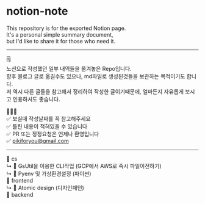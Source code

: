 # notion-note
This repository is for the exported Notion page.  
It's a personal simple summary document,  
but I'd like to share it for those who need it.  

---  
🗒  
노션으로 작성했던 일부 내역들을 옮겨놓은 Repo입니다.  
향후 블로그 글로 옮길수도 있으나, md파일로 생성된것들을 보관하는 목적이기도 합니다.  
저 역시 다른 글들을 참고해서 정리하여 작성한 글이기때문에, 얼마든지 자유롭게 보시고 인용하셔도 좋습니다.

👩🏻‍💻  
✅ 보실때 작성날짜를 꼭 참고해주세요  
✅ 틀린 내용이 적혀있을 수 있습니다  
✅ PR 또는 정정요청은 언제나 환영입니다  
✅ pikiforyou@gmail.com  

---

  
📂 cs  
 ↳ 📄 GsUtil을 이용한 CLI작업 (GCP에서 AWS로 즉시 파일이전하기)  
 ↳ 📄 Pyenv 및 가상환경설정 (파이썬)  
📂 frontend  
 ↳ 📄 Atomic design (디자인패턴)  
📂 backend  
